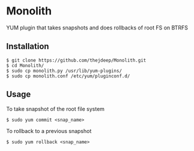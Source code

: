 # Monolith
YUM plugin that takes snapshots and does rollbacks of root FS on BTRFS

## Installation 
```
$ git clone https://github.com/thejdeep/Monolith.git
$ cd Monolith/
$ sudo cp monolith.py /usr/lib/yum-plugins/
$ sudo cp monolith.conf /etc/yum/pluginconf.d/
```

## Usage

To take snapshot of the root file system
```
$ sudo yum commit <snap_name>
```
To rollback to a previous snapshot
```
$ sudo yum rollback <snap_name>
```


